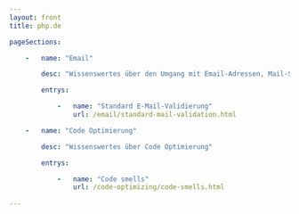 ```yaml
---
layout: front
title: php.de

pageSections:

    -   name: "Email"

        desc: "Wissenswertes über den Umgang mit Email-Adressen, Mail-Servern, und Mailer-Klassen."

        entrys:

            -   name: "Standard E-Mail-Validierung"
                url: /email/standard-mail-validation.html

    -   name: "Code Optimierung"

        desc: "Wissenswertes über Code Optimierung"

        entrys:

            -   name: "Code smells"
                url: /code-optimizing/code-smells.html
                
---
```

